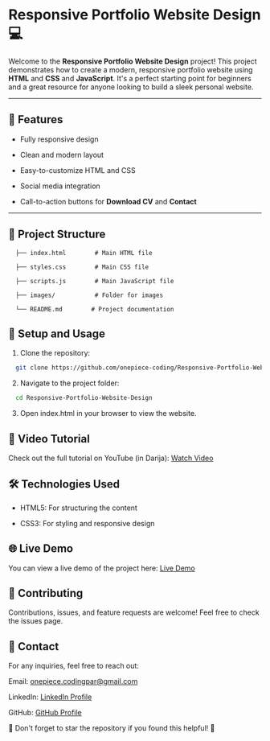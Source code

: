 # Responsive Portfolio Website Design 💻

Welcome to the **Responsive Portfolio Website Design** project! This project demonstrates how to create a modern, responsive portfolio website using **HTML** and **CSS** and **JavaScript**. It's a perfect starting point for beginners and a great resource for anyone looking to build a sleek personal website.

---

## 🚀 Features

- Fully responsive design
  
- Clean and modern layout
  
- Easy-to-customize HTML and CSS
  
- Social media integration
  
- Call-to-action buttons for **Download CV** and **Contact**

---

## 📂 Project Structure

```plaintext
  ├── index.html        # Main HTML file

  ├── styles.css        # Main CSS file

  ├── scripts.js        # Main JavaScript file

  ├── images/           # Folder for images

  └── README.md        # Project documentation
```

## 🔧 Setup and Usage

1. Clone the repository:

```bash
  git clone https://github.com/onepiece-coding/Responsive-Portfolio-Website-Design.git
```

2. Navigate to the project folder:
   
```bash
  cd Responsive-Portfolio-Website-Design
```

3. Open index.html in your browser to view the website.
   
## 🎥 Video Tutorial

Check out the full tutorial on YouTube (in Darija): [Watch Video]()

## 🛠️ Technologies Used

- HTML5: For structuring the content
  
- CSS3: For styling and responsive design
  
## 🌐 Live Demo

You can view a live demo of the project here: [Live Demo](https://responsive-portfolio-website-design-kappa.vercel.app/)

## 🤝 Contributing

Contributions, issues, and feature requests are welcome! Feel free to check the issues page.

## 📱 Contact

For any inquiries, feel free to reach out:

Email: [onepiece.codingpar@gmail.com](onepiece.codingpar@gmail.com)

LinkedIn: [LinkedIn Profile](https://github.com/onepiece-coding)

GitHub: [GitHub Profile](https://github.com/onepiece-coding)

🌟 Don't forget to star the repository if you found this helpful! 🌟
